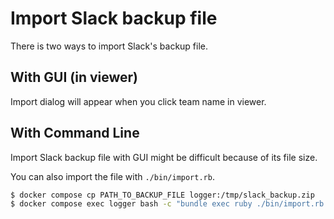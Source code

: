 # Import Slack backup file

There is two ways to import Slack's backup file.

## With GUI (in viewer)

Import dialog will appear when you click team name in viewer.

## With Command Line

Import Slack backup file with GUI might be difficult because of its file size.

You can also import the file with `./bin/import.rb`.

```sh
$ docker compose cp PATH_TO_BACKUP_FILE logger:/tmp/slack_backup.zip
$ docker compose exec logger bash -c "bundle exec ruby ./bin/import.rb /tmp/slack_backup.zip"
```